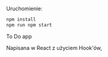 Uruchomienie:

```bash
npm install
npm run npm start
```

To Do app

Napisana w React z użyciem Hook'ów,
